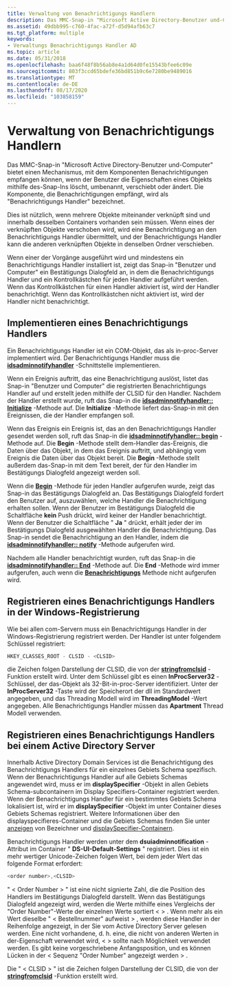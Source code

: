 ```yaml
---
title: Verwaltung von Benachrichtigungs Handlern
description: Das MMC-Snap-in "Microsoft Active Directory-Benutzer und-Computer" bietet einen Mechanismus, mit dem Komponenten Benachrichtigungen empfangen können, wenn der Benutzer die Eigenschaften eines Objekts mithilfe des-Snap-Ins löscht, umbenannt, verschiebt oder ändert.
ms.assetid: 49dbb995-c760-4fac-a72f-d5d94afb63c7
ms.tgt_platform: multiple
keywords:
- Verwaltungs Benachrichtigungs Handler AD
ms.topic: article
ms.date: 05/31/2018
ms.openlocfilehash: baa6f48f8b56ab8e4a1d64d0fe15543bfee6c09e
ms.sourcegitcommit: 803f3ccd65bdefe36bd851b9c6e7280be9489016
ms.translationtype: MT
ms.contentlocale: de-DE
ms.lasthandoff: 08/17/2020
ms.locfileid: "103858159"
---
```

# <a name="administrative-notification-handlers"></a>Verwaltung von Benachrichtigungs Handlern

Das MMC-Snap-in "Microsoft Active Directory-Benutzer und-Computer" bietet einen Mechanismus, mit dem Komponenten Benachrichtigungen empfangen können, wenn der Benutzer die Eigenschaften eines Objekts mithilfe des-Snap-Ins löscht, umbenannt, verschiebt oder ändert. Die Komponente, die Benachrichtigungen empfängt, wird als "Benachrichtigungs Handler" bezeichnet.

Dies ist nützlich, wenn mehrere Objekte miteinander verknüpft sind und innerhalb desselben Containers vorhanden sein müssen. Wenn eines der verknüpften Objekte verschoben wird, wird eine Benachrichtigung an den Benachrichtigungs Handler übermittelt, und der Benachrichtigungs Handler kann die anderen verknüpften Objekte in denselben Ordner verschieben.

Wenn einer der Vorgänge ausgeführt wird und mindestens ein Benachrichtigungs Handler installiert ist, zeigt das Snap-in "Benutzer und Computer" ein Bestätigungs Dialogfeld an, in dem die Benachrichtigungs Handler und ein Kontrollkästchen für jeden Handler aufgeführt werden. Wenn das Kontrollkästchen für einen Handler aktiviert ist, wird der Handler benachrichtigt. Wenn das Kontrollkästchen nicht aktiviert ist, wird der Handler nicht benachrichtigt.

## <a name="implementing-a-notification-handler"></a>Implementieren eines Benachrichtigungs Handlers

Ein Benachrichtigungs Handler ist ein COM-Objekt, das als in-proc-Server implementiert wird. Der Benachrichtigungs Handler muss die [**idsadminnotifyhandler**](/windows/desktop/api/DSAdmin/nn-dsadmin-idsadminnotifyhandler) -Schnittstelle implementieren.

Wenn ein Ereignis auftritt, das eine Benachrichtigung auslöst, listet das Snap-in "Benutzer und Computer" die registrierten Benachrichtigungs Handler auf und erstellt jeden mithilfe der CLSID für den Handler. Nachdem der Handler erstellt wurde, ruft das Snap-in die [**idsadminnotifyhandler:: Initialize**](/windows/desktop/api/DSAdmin/nf-dsadmin-idsadminnotifyhandler-initialize) -Methode auf. Die **Initialize** -Methode liefert das-Snap-in mit den Ereignissen, die der Handler empfangen soll.

Wenn das Ereignis ein Ereignis ist, das an den Benachrichtigungs Handler gesendet werden soll, ruft das Snap-in die [**idsadminnotifyhandler:: begin**](/windows/desktop/api/DSAdmin/nf-dsadmin-idsadminnotifyhandler-begin) -Methode auf. Die **Begin** -Methode stellt dem-Handler das-Ereignis, die Daten über das Objekt, in dem das Ereignis auftritt, und abhängig vom Ereignis die Daten über das Objekt bereit. Die **Begin** -Methode stellt außerdem das-Snap-in mit dem Text bereit, der für den Handler im Bestätigungs Dialogfeld angezeigt werden soll.

Wenn die [**Begin**](/windows/desktop/api/DSAdmin/nf-dsadmin-idsadminnotifyhandler-begin) -Methode für jeden Handler aufgerufen wurde, zeigt das Snap-in das Bestätigungs Dialogfeld an. Das Bestätigungs Dialogfeld fordert den Benutzer auf, auszuwählen, welche Handler die Benachrichtigung erhalten sollen. Wenn der Benutzer im Bestätigungs Dialogfeld die Schaltfläche **kein** Push drückt, wird keiner der Handler benachrichtigt. Wenn der Benutzer die Schaltfläche " **Ja** " drückt, erhält jeder der im Bestätigungs Dialogfeld ausgewählten Handler die Benachrichtigung. Das Snap-in sendet die Benachrichtigung an den Handler, indem die [**idsadminnotifyhandler:: notify**](/windows/desktop/api/DSAdmin/nf-dsadmin-idsadminnotifyhandler-notify) -Methode aufgerufen wird.

Nachdem alle Handler benachrichtigt wurden, ruft das Snap-in die [**idsadminnotifyhandler:: End**](/windows/desktop/api/DSAdmin/nf-dsadmin-idsadminnotifyhandler-end) -Methode auf. Die **End** -Methode wird immer aufgerufen, auch wenn die [**Benachrichtigungs**](/windows/desktop/api/DSAdmin/nf-dsadmin-idsadminnotifyhandler-notify) Methode nicht aufgerufen wird.

## <a name="registering-a-notification-handler-in-the-windows-registry"></a>Registrieren eines Benachrichtigungs Handlers in der Windows-Registrierung

Wie bei allen com-Servern muss ein Benachrichtigungs Handler in der Windows-Registrierung registriert werden. Der Handler ist unter folgendem Schlüssel registriert:


```C++
HKEY_CLASSES_ROOT - CLSID - <CLSID>
```



**<CLSID>** die Zeichen folgen Darstellung der CLSID, die von der [**stringfromclsid**](/windows/win32/api/combaseapi/nf-combaseapi-stringfromclsid) -Funktion erstellt wird. Unter dem **<CLSID>** Schlüssel gibt es einen **InProcServer32** -Schlüssel, der das-Objekt als 32-Bit-in-proc-Server identifiziert. Unter der **InProcServer32** -Taste wird der Speicherort der dll im Standardwert angegeben, und das Threading Modell wird im **ThreadingModel** -Wert angegeben. Alle Benachrichtigungs Handler müssen das **Apartment** Thread Modell verwenden.

## <a name="registering-a-notification-handler-with-an-active-directory-server"></a>Registrieren eines Benachrichtigungs Handlers bei einem Active Directory Server

Innerhalb Active Directory Domain Services ist die Benachrichtigung des Benachrichtigungs Handlers für ein einzelnes Gebiets Schema spezifisch. Wenn der Benachrichtigungs Handler auf alle Gebiets Schemas angewendet wird, muss er im **displaySpecifier** -Objekt in allen Gebiets Schema-subcontainern im Display Specifiers-Container registriert werden. Wenn der Benachrichtigungs Handler für ein bestimmtes Gebiets Schema lokalisiert ist, wird er im **displaySpecifier** -Objekt im unter Container dieses Gebiets Schemas registriert. Weitere Informationen über den displayspecifieres-Container und die Gebiets Schemas finden Sie unter [anzeigen](display-specifiers.md) von Bezeichner und [displaySpecifier-Containern](displayspecifiers-container.md).

Benachrichtigungs Handler werden unter dem **dsuiadminnotification** -Attribut im Container " **DS-UI-Default-Settings** " registriert. Dies ist ein mehr wertiger Unicode-Zeichen folgen Wert, bei dem jeder Wert das folgende Format erfordert:


```C++
<order number>,<CLSID>
```



" &lt; Order Number &gt; " ist eine nicht signierte Zahl, die die Position des Handlers im Bestätigungs Dialogfeld darstellt. Wenn das Bestätigungs Dialogfeld angezeigt wird, werden die Werte mithilfe eines Vergleichs der "Order Number"-Werte der einzelnen Werte sortiert &lt; &gt; . Wenn mehr als ein Wert dieselbe " &lt; Bestellnummer" aufweist &gt; , werden diese Handler in der Reihenfolge angezeigt, in der Sie vom Active Directory Server gelesen werden. Eine nicht vorhandene, d. h. eine, die nicht von anderen Werten in der-Eigenschaft verwendet wird, &lt; &gt; sollte nach Möglichkeit verwendet werden. Es gibt keine vorgeschriebene Anfangsposition, und es können Lücken in der &lt; Sequenz "Order Number" angezeigt werden &gt; .

Die " &lt; CLSID &gt; " ist die Zeichen folgen Darstellung der CLSID, die von der [**stringfromclsid**](/windows/win32/api/combaseapi/nf-combaseapi-stringfromclsid) -Funktion erstellt wird.

 

 